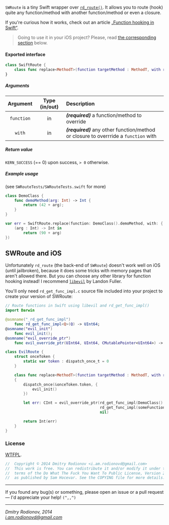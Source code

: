 `SWRoute` is a tiny Swift wrapper over [`rd_route()`](https://github.com/rodionovd/rd_route). It allows you to route (hook) quite any function/method with another function/method or even a closure.  
  
If you're curious how it works, check out an article [„Function hooking in Swift“](https://github.com/rodionovd/SWRoute/wiki/Function-hooking-in-Swift).  

> Going to use it in your iOS project? Please, read [the corresponding section](#swroute-and-ios) below.

#### Exported interface  

```swift
class SwiftRoute {
    class func replace<MethodT>(function targetMethod : MethodT, with replacement : MethodT) -> Int
}
```

##### Arguments

 Argument   | Type (in/out) | Description
 :--------: | :-----------: | :----------
 `function` | in  | _**(required)**_ a function/method to override
 `with` | in| _**(required)**_ any other function/method or closure to overrride a `function` with


##### Return value  

`KERN_SUCCESS` (== 0) upon success, `> 0` otherwise.

##### Example usage
(see `SWRouteTests/SWRouteTests.swift` for more)  

```swift
class DemoClass {
    func demoMethod(arg: Int) -> Int {
        return (42 + arg);
    }
}

var err = SwiftRoute.replace(function: DemoClass().demoMethod, with: {
    (arg : Int) -> Int in
        return (90 + arg)
})

```

## SWRoute and iOS  

Unfortunately `rd_route` (the back-end of `SWRoute`) doesn't work well on iOS (until jailbroken), because it does some tricks with memory pages that aren't allowed there. But you can choose any other library for function hooking instead!  I recommend [`libevil`](https://github.com/landonf/libevil_patch) by Landon Fuller.  

You'll only need `rd_get_func_impl.c` source file included into your project to create your version of SWRoute:  

```swift
// Route functions in Swift using libevil and rd_get_func_impl()
import Darwin

@asmname("_rd_get_func_impl")
    func rd_get_func_impl<Q>(Q) -> UInt64;
@asmname("evil_init")
    func evil_init();
@asmname("evil_override_ptr")
    func evil_override_ptr(UInt64, UInt64, CMutablePointer<UInt64>) -> CInt;

class EvilRoute {
    struct onceToken {
        static var token : dispatch_once_t = 0
    }

    class func replace<MethodT>(function targetMethod : MethodT, with replacement : MethodT) -> Int
    {
        dispatch_once(&onceToken.token, {
            evil_init()
        })

        let err: CInt = evil_override_ptr(rd_get_func_impl(DemoClass().demoMethod),
                                          rd_get_func_impl(someFunction),
                                          nil)

        return Int(err)
    }
}
```  

### License

[WTFPL](http://www.wtfpl.net/).  

```cpp
//  Copyright © 2014 Dmitry Rodionov <i.am.rodionovd@gmail.com>
//  This work is free. You can redistribute it and/or modify it under the
//  terms of the Do What The Fuck You Want To Public License, Version 2,
//  as published by Sam Hocevar. See the COPYING file for more details.
```
 

------

If you found any bug(s) or something, please open an issue or a pull request — I'd appreciate your help! `(^,,^)`

------

*Dmitry Rodionov, 2014*  
*i.am.rodionovd@gmail.com*
